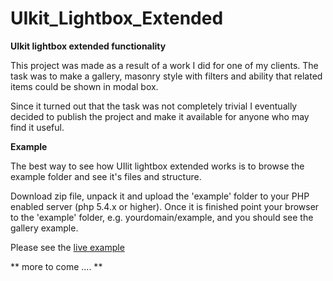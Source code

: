# UIkit_Lightbox_Extended
**UIkit lightbox extended functionality**

This project was made as a result of a work I did for one of my clients.
The task was to make a gallery, masonry style with filters and ability that related items could be shown in modal box.

Since it turned out that the task was not completely trivial I eventually decided to publish the project and make 
it available for anyone who may find it useful.

**Example**

The best way to see how UIlit lightbox extended works is to browse the example folder and see it's files and structure.

Download zip file, unpack it and upload the 'example' folder to your PHP enabled server (php 5.4.x or higher). Once it
 is finished point your browser to the 'example' folder, e.g. yourdomain/example, 
 and you should see the gallery example. 
 
Please see the [live example](http://brbaso.com/uikit-lightbox-extended/)

** more to come .... **

